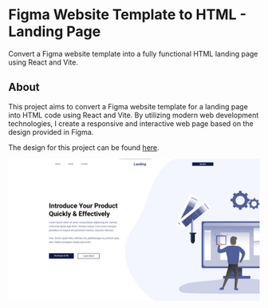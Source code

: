 # Figma Website Template to HTML - Landing Page

Convert a Figma website template into a fully functional HTML landing page using React and Vite.

## About

This project aims to convert a Figma website template for a landing page into HTML code using React and Vite. By utilizing modern web development technologies, I create a responsive and interactive web page based on the design provided in Figma.

The design for this project can be found [here](https://www.figma.com/community/file/849342658995967505).

![Preview](screenshot/preview.jpg)
